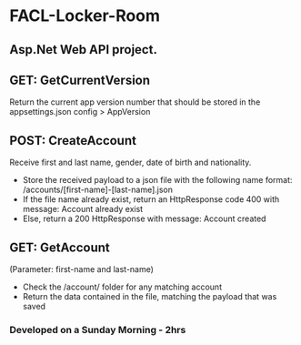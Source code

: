 # FACL-Locker-Room

## Asp.Net Web API project.

## GET: GetCurrentVersion
Return the current app version number
that should be stored in the appsettings.json config > AppVersion

## POST: CreateAccount
Receive first and last name, gender, date of birth and nationality.
- Store the received payload to a json file with the following name
format: /accounts/[first-name]-[last-name].json
- If the file name already exist, return an HttpResponse code 400
with message: Account already exist
- Else, return a 200 HttpResponse with message: Account created

## GET: GetAccount
(Parameter: first-name and last-name)
- Check the /account/ folder for any matching account
- Return the data contained in the file, matching the payload that
was saved


### Developed on a Sunday Morning - 2hrs
